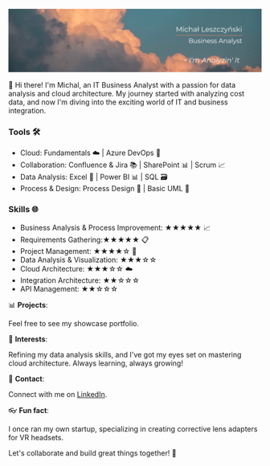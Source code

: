 ![Alt Text](https://github.com/sirmichal/sirmichal/blob/main/Linkedin%20header.png)

👋 Hi there! I'm Michal, an IT Business Analyst with a passion for data analysis and cloud architecture. My journey started with analyzing cost data, and now I'm diving into the exciting world of IT and business integration.

### Tools 🛠️
+ Cloud: Fundamentals ☁️ | Azure DevOps 🚀
+ Collaboration: Confluence & Jira 📚 | SharePoint 📊 | Scrum 📈
+ Data Analysis: Excel 🔢 | Power BI 📊 | SQL 🗃️ 
+ Process & Design: Process Design 🔄 | Basic UML 📐

### Skills 🌐
- Business Analysis & Process Improvement: ★★★★★ 📈
- Requirements Gathering:★★★★★ 📋
- Project Management: ★★★★☆ 📆
- Data Analysis & Visualization: ★★★☆☆
- Cloud Architecture: ★★★☆☆ ☁️
- Integration Architecture: ★★☆☆☆
- API Management: ★★☆☆☆

📊 **Projects**: 

Feel free to see my showcase portfolio.

🌱 **Interests**: 

Refining my data analysis skills, and I've got my eyes set on mastering cloud architecture. Always learning, always growing!

📧 **Contact**: 

Connect with me on [LinkedIn](<https://www.linkedin.com/in/mleszczynski1177/>).

👓 **Fun fact**: 

I once ran my own startup, specializing in creating corrective lens adapters for VR headsets.

Let's collaborate and build great things together! 🌟

